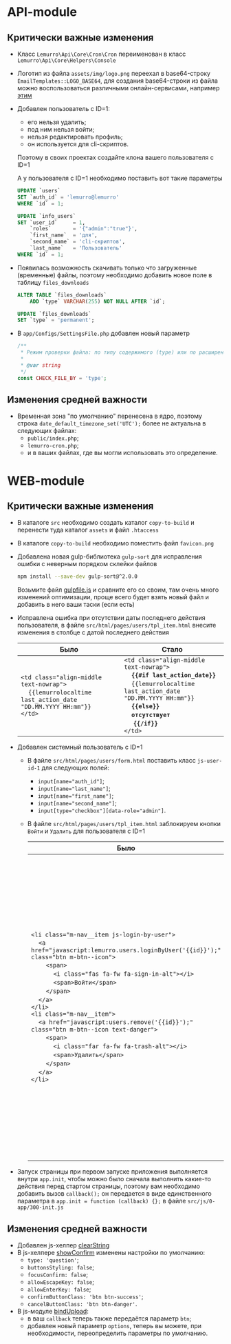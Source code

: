# API-module

## Критически важные изменения
- Класс `Lemurro\Api\Core\Cron\Cron` переименован в класс `Lemurro\Api\Core\Helpers\Console`
- Логотип из файла `assets/img/logo.png` переехал в base64-строку `EmailTemplates::LOGO_BASE64`, для создания base64-строки из файла можно воспользоваться различными онлайн-сервисами, например [этим](https://www.base64-image.de)
- Добавлен пользователь с ID=1:
  - его нельзя удалить;
  - под ним нельзя войти;
  - нельзя редактировать профиль;
  - он используется для cli-скриптов.

  Поэтому в своих проектах создайте клона вашего пользователя с ID=1

  А у пользователя с ID=1 необходимо поставить вот такие параметры
  ```sql
  UPDATE `users`
  SET `auth_id` = 'lemurro@lemurro'
  WHERE `id` = 1;

  UPDATE `info_users`
  SET `user_id`     = 1,
      `roles`       = '{"admin":"true"}',
      `first_name`  = 'для',
      `second_name` = 'cli-скриптов',
      `last_name`   = 'Пользователь'
  WHERE `id` = 1;
  ```
- Появилась возможность скачивать только что загруженные (временные) файлы, поэтому необходимо добавить новое поле в таблицу `files_downloads`
  ```sql
  ALTER TABLE `files_downloads`
      ADD `type` VARCHAR(255) NOT NULL AFTER `id`;

  UPDATE `files_downloads`
  SET `type` = 'permanent';
  ```
- В `app/Configs/SettingsFile.php` добавлен новый параметр
  ```php
  /**
   * Режим проверки файла: по типу содержимого (type) или по расширению (ext)
   *
   * @var string
   */
  const CHECK_FILE_BY = 'type';
  ```

## Изменения средней важности
- Временная зона "по умолчанию" перенесена в ядро, поэтому строка `date_default_timezone_set('UTC');` более не актуальна в следующих файлах:
  - `public/index.php`;
  - `lemurro-cron.php`;
  - и в ваших файлах, где вы могли использовать это определение.

# WEB-module

## Критически важные изменения
- В каталоге `src` необходимо создать каталог `copy-to-build` и перенести туда каталог `assets` и файл `.htaccess`
- В каталоге `copy-to-build` необходимо поместить файл `favicon.png`
- Добавлена новая gulp-библиотека `gulp-sort` для исправления ошибки с неверным порядком склейки файлов
  ```bash
  npm install --save-dev gulp-sort@^2.0.0
  ```
  Возьмите файл [gulpfile.js](https://github.com/Lemurro/client-metronic/blob/v1.5.0/gulpfile.js) и сравните его со своим, там очень много изменений оптимизации, проще всего будет взять новый файл и добавить в него ваши таски (если есть)
- Исправлена ошибка при отсутствии даты последнего действия пользователя, в файле `src/html/pages/users/tpl_item.html` внесите изменения в столбце с датой последнего действия

  Было|Стало
  ---|---
  `<td class="align-middle text-nowrap">`<br>&nbsp;&nbsp;&nbsp;&nbsp;`{{lemurrolocaltime last_action_date "DD.MM.YYYY HH:mm"}}`<br>`</td>`|`<td class="align-middle text-nowrap">`<br>&nbsp;&nbsp;&nbsp;&nbsp;**`{{#if last_action_date}}`**<br>&nbsp;&nbsp;&nbsp;&nbsp;`{{lemurrolocaltime last_action_date "DD.MM.YYYY HH:mm"}}`<br>&nbsp;&nbsp;&nbsp;&nbsp;**`{{else}}`**<br>&nbsp;&nbsp;&nbsp;&nbsp;**`отсутствует`**<br>&nbsp;&nbsp;&nbsp;&nbsp;  **`{{/if}}`**<br>`</td>`
- Добавлен системный пользователь с ID=1
  - В файле `src/html/pages/users/form.html` поставить класс `js-user-id-1` для следующих полей:
    - `input[name="auth_id"]`;
    - `input[name="last_name"]`;
    - `input[name="first_name"]`;
    - `input[name="second_name"]`;
    - `input[type="checkbox"][data-role="admin"]`.
  - В файле `src/html/pages/users/tpl_item.html` заблокируем кнопки `Войти` и `Удалить` для пользователя с ID=1

    Было|Стало
    ---|---
    `<li class="m-nav__item js-login-by-user">`<br>&nbsp;&nbsp;&nbsp;&nbsp;`<a href="javascript:lemurro.users.loginByUser('{{id}}');" class="btn m-btn--icon">`<br>&nbsp;&nbsp;&nbsp;&nbsp;&nbsp;&nbsp;&nbsp;&nbsp;`<span>`<br>&nbsp;&nbsp;&nbsp;&nbsp;&nbsp;&nbsp;&nbsp;&nbsp;&nbsp;&nbsp;&nbsp;&nbsp;`<i class="fas fa-fw fa-sign-in-alt"></i>`<br>&nbsp;&nbsp;&nbsp;&nbsp;&nbsp;&nbsp;&nbsp;&nbsp;&nbsp;&nbsp;&nbsp;&nbsp;`<span>Войти</span>`<br>&nbsp;&nbsp;&nbsp;&nbsp;&nbsp;&nbsp;&nbsp;&nbsp;`</span>`<br>&nbsp;&nbsp;&nbsp;&nbsp;`</a>`<br>`</li>`<br>`<li class="m-nav__item">`<br>&nbsp;&nbsp;&nbsp;&nbsp;`<a href="javascript:users.remove('{{id}}');" class="btn m-btn--icon text-danger">`<br>&nbsp;&nbsp;&nbsp;&nbsp;&nbsp;&nbsp;&nbsp;&nbsp;`<span>`<br>&nbsp;&nbsp;&nbsp;&nbsp;&nbsp;&nbsp;&nbsp;&nbsp;&nbsp;&nbsp;&nbsp;&nbsp;`<i class="far fa-fw fa-trash-alt"></i>`<br>&nbsp;&nbsp;&nbsp;&nbsp;&nbsp;&nbsp;&nbsp;&nbsp;&nbsp;&nbsp;&nbsp;&nbsp;`<span>Удалить</span>`<br>&nbsp;&nbsp;&nbsp;&nbsp;&nbsp;&nbsp;&nbsp;&nbsp;`</span>`<br>&nbsp;&nbsp;&nbsp;&nbsp;`</a>`<br>`</li>`|**`{{#js_if "this.id !== '1'"}}`**<br>`<li class="m-nav__item js-login-by-user">`<br>&nbsp;&nbsp;&nbsp;&nbsp;`<a href="javascript:lemurro.users.loginByUser('{{id}}');" class="btn m-btn--icon">`<br>&nbsp;&nbsp;&nbsp;&nbsp;&nbsp;&nbsp;&nbsp;&nbsp;`<span>`<br>&nbsp;&nbsp;&nbsp;&nbsp;&nbsp;&nbsp;&nbsp;&nbsp;&nbsp;&nbsp;&nbsp;&nbsp;`<i class="fas fa-fw fa-sign-in-alt"></i>`<br>&nbsp;&nbsp;&nbsp;&nbsp;&nbsp;&nbsp;&nbsp;&nbsp;&nbsp;&nbsp;&nbsp;&nbsp;`<span>Войти</span>`<br>&nbsp;&nbsp;&nbsp;&nbsp;&nbsp;&nbsp;&nbsp;&nbsp;`</span>`<br>&nbsp;&nbsp;&nbsp;&nbsp;`</a>`<br>`</li>`<br>`<li class="m-nav__item">`<br>&nbsp;&nbsp;&nbsp;&nbsp;`<a href="javascript:users.remove('{{id}}');" class="btn m-btn--icon text-danger">`<br>&nbsp;&nbsp;&nbsp;&nbsp;&nbsp;&nbsp;&nbsp;&nbsp;`<span>`<br>&nbsp;&nbsp;&nbsp;&nbsp;&nbsp;&nbsp;&nbsp;&nbsp;&nbsp;&nbsp;&nbsp;&nbsp;`<i class="far fa-fw fa-trash-alt"></i>`<br>&nbsp;&nbsp;&nbsp;&nbsp;&nbsp;&nbsp;&nbsp;&nbsp;&nbsp;&nbsp;&nbsp;&nbsp;`<span>Удалить</span>`<br>&nbsp;&nbsp;&nbsp;&nbsp;&nbsp;&nbsp;&nbsp;&nbsp;`</span>`<br>&nbsp;&nbsp;&nbsp;&nbsp;`</a>`<br>`</li>`<br>**`{{else}}`**<br>**`<li class="m-nav__item">`**<br>&nbsp;&nbsp;&nbsp;&nbsp;**`<span class="btn m-btn--icon disabled">`**<br>&nbsp;&nbsp;&nbsp;&nbsp;&nbsp;&nbsp;&nbsp;&nbsp;**`<span>`**<br>&nbsp;&nbsp;&nbsp;&nbsp;&nbsp;&nbsp;&nbsp;&nbsp;&nbsp;&nbsp;&nbsp;&nbsp;**`<i class="fas fa-fw fa-sign-in-alt"></i>`**<br>&nbsp;&nbsp;&nbsp;&nbsp;&nbsp;&nbsp;&nbsp;&nbsp;&nbsp;&nbsp;&nbsp;&nbsp;**`<span>Войти</span>`**<br>&nbsp;&nbsp;&nbsp;&nbsp;&nbsp;&nbsp;&nbsp;&nbsp;**`</span>`**<br>&nbsp;&nbsp;&nbsp;&nbsp;**`</span>`**<br>**`</li>`**<br>**`<li class="m-nav__item">`**<br>&nbsp;&nbsp;&nbsp;&nbsp;**`<span class="btn m-btn--icon disabled">`**<br>&nbsp;&nbsp;&nbsp;&nbsp;&nbsp;&nbsp;&nbsp;&nbsp;**`<span>`**<br>&nbsp;&nbsp;&nbsp;&nbsp;&nbsp;&nbsp;&nbsp;&nbsp;&nbsp;&nbsp;&nbsp;&nbsp;**`<i class="far fa-fw fa-trash-alt"></i>`**<br>&nbsp;&nbsp;&nbsp;&nbsp;&nbsp;&nbsp;&nbsp;&nbsp;&nbsp;&nbsp;&nbsp;&nbsp;**`<span>Удалить</span>`**<br>&nbsp;&nbsp;&nbsp;&nbsp;&nbsp;&nbsp;&nbsp;&nbsp;**`</span>`**<br>&nbsp;&nbsp;&nbsp;&nbsp;**`</span>`**<br>**`</li>`**<br>**`{{/js_if}}`**
- Запуск страницы при первом запуске приложения выполняется внутри `app.init`, чтобы можно было сначала выполнить какие-то действия перед стартом страницы, поэтому вам необходимо добавить вызов `callback();` он передается в виде единственного параметра в `app.init = function (callback) {};` в файле `src/js/0-app/300-init.js`

## Изменения средней важности
- Добавлен js-хелпер [clearString](../20_Клиент_Metronic_(web)/20_Использование/20_JS-хелперы/20_clearString.md)
- В js-хелпере [showConfirm](../20_Клиент_Metronic_(web)/20_Использование/20_JS-хелперы/70_showConfirm.md) изменены настройки по умолчанию:
  - `type: 'question'`;
  - `buttonsStyling: false`;
  - `focusConfirm: false`;
  - `allowEscapeKey: false`;
  - `allowEnterKey: false`;
  - `confirmButtonClass: 'btn btn-success'`;
  - `cancelButtonClass: 'btn btn-danger'`.
- В js-модуле [bindUpload](../50_Модули/20_Загрузка_файлов/10_Подключение.md):
  - в ваш `callback` теперь также передаётся параметр `btn`;
  - добавлен новый параметр `options`, теперь вы можете, при необходимости, переопределить параметры по умолчанию.